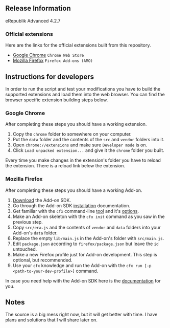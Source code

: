 ## Release Information
eRepublik Advanced 4.2.7

### Official extensions
Here are the links for the official extensions built from this repository.
- [Google Chrome](http://j.mp/1gezQip) `Chrome Web Store`
- [Mozilla Firefox](http://j.mp/19nN73y) `Firefox Add-ons (AMO)`

## Instructions for developers
In order to run the script and test your modifications you have to build the supported extensions and load them into the web browser. You can find the browser specific extension building steps below.

### Google Chrome
After completing these steps you should have a working extension.

1.  Copy the `chrome` folder to somewhere on your computer.
2.  Put the `data` folder and the contents of the `src` and `vendor` folders into it.
3.  Open `chrome://extensions` and make sure `Developer mode` is on.
4.  Click `Load unpacked extension...` and give it the `chrome` folder you built.

Every time you make changes in the extension's folder you have to reload the extension. There is a reload link below the extension.

### Mozilla Firefox
After completing these steps you should have a working Add-on.

1.  [Download](https://ftp.mozilla.org/pub/mozilla.org/labs/jetpack/jetpack-sdk-latest.zip) the Add-on SDK.
2.  Go through the Add-on SDK [installation](https://addons.mozilla.org/en-US/developers/docs/sdk/latest/dev-guide/tutorials/installation.html) documentation.
3.  Get familiar with the `cfx` command-line [tool](https://addons.mozilla.org/en-US/developers/docs/sdk/latest/dev-guide/tutorials/getting-started-with-cfx.html) and it's [options](https://addons.mozilla.org/en-US/developers/docs/sdk/latest/dev-guide/cfx-tool.html).
4.  Make an Add-on skeleton with the `cfx init` command as you saw in the previous step.
5.  Copy `src/era.js` and the contents of `vendor` and `data` folders into your Add-on's `data` folder.
6.  Replace the empty `lib/main.js` in the Add-on's folder with `src/main.js`.
7.  Edit `package.json` according to `firefox/package.json` but leave the `id` untouched.
8.  Make a new Firefox profile just for Add-on development. This step is optional, but recommended.
9.  Use your `cfx` knowledge and run the Add-on with the `cfx run [-p <path-to-your-dev-profile>]` command.

In case you need help with the Add-on SDK here is the [documentation](https://addons.mozilla.org/en-US/developers/docs/sdk/latest/) for you.

## Notes
The source is a big mess right now, but it will get better with time. I have plans and solutions that I will share later on.
